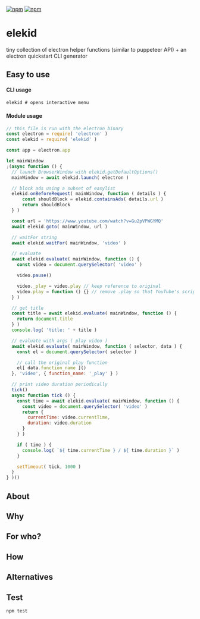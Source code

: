 [![npm](https://img.shields.io/npm/v/elekid.svg?maxAge=3600&style=flat-square)](https://www.npmjs.com/package/elekid)
[![npm](https://img.shields.io/npm/l/elekid.svg?maxAge=3600&style=flat-square)](https://github.com/talmobi/elekid/blob/master/LICENSE)

#  elekid
tiny collection of electron helper functions (similar to
puppeteer API) + an electron quickstart CLI generator

## Easy to use

#### CLI usage
```javascript
elekid # opens interactive menu
```

#### Module usage
```javascript
// this file is run with the electron binary
const electron = require( 'electron' )
const elekid = require( 'elekid' )

const app = electron.app

let mainWindow
;(async function () {
  // launch BrowserWindow with elekid.getDefaultOptions()
  mainWindow = await elekid.launch( electron )

  // block ads using a subset of easylist
  elekid.onBeforeRequest( mainWindow, function ( details ) {
      const shouldBlock = elekid.containsAds( details.url )
      return shouldBlock
  } )

  const url = 'https://www.youtube.com/watch?v=Gu2pVPWGYMQ'
  await elekid.goto( mainWindow, url )

  // waitFor string
  await elekid.waitFor( mainWindow, 'video' )

  // evaluate
  await elekid.evaluate( mainWindow, function () {
    const video = document.querySelector( 'video' )

    video.pause()

    video._play = video.play // keep reference to original
    video.play = function () {} // remove .play so that YouTube's scripts can't play it automatically
  } )

  // get title
  const title = await elekid.evaluate( mainWindow, function () {
    return document.title
  } )
  console.log( 'title: ' + title )

  // evaluate with args ( play video )
  await elekid.evaluate( mainWindow, function ( selector, data ) {
    const el = document.querySelector( selector )

    // call the original play function
    el[ data.function_name ]()
  }, 'video', { function_name: '_play' } )

  // print video duration periodically
  tick()
  async function tick () {
    const time = await elekid.evaluate( mainWindow, function () {
      const video = document.querySelector( 'video' )
      return {
        currentTime: video.currentTime,
        duration: video.duration
      }
    } )

    if ( time ) {
      console.log( `${ time.currentTime } / ${ time.duration }` )
    }

    setTimeout( tick, 1000 )
  }
} )()
```

## About

## Why

## For who?

## How

## Alternatives

## Test
```
npm test
```

